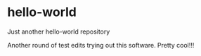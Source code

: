# hello-world
Just another hello-world repository

Another round of test edits trying out this software.  Pretty cool!!!

